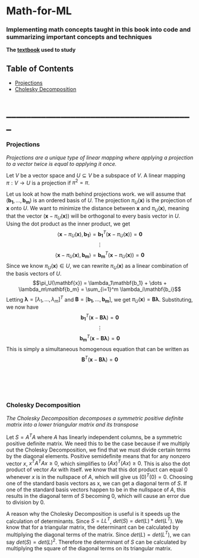 # Math-for-ML
### Implementing math concepts taught in this book into code and summarizing important concepts and techniques

**The [textbook](https://course.ccs.neu.edu/ds4420sp20/readings/mml-book.pdf) used to study**

## Table of Contents
- [Projections](#projections)
- [Cholesky Decomposition](#cholesky-decomposition)

# ______________________________________



### Projections

*Projections are a unique type of linear mapping where applying a projection to a vector twice is equal to applying it once.*

Let $V$ be a vector space and $U \subseteq V$ be a subspace of $V$. A linear mapping $\pi : V \rightarrow U$ is a projection if $\pi^{2} = \pi$.

Let us look at how the math behind projections work. we will assume that $(\mathbf{b_1}, \dots, \mathbf{b_m})$ is an ordered basis of $U$. The projection $\pi_U(\textbf{x})$ is the projection of $\textbf{x}$ onto $U$. We want to minimize the distance between $\textbf{x}$ and $\pi_U(\textbf{x})$, meaning that the vector $(\textbf{x} -  \pi_U(\textbf{x}))$ will be orthogonal to every basis vector in $U$. Using the dot product as the inner product, we get $$\langle \mathbf{x} -  \pi_U(\mathbf{x}), \mathbf{b_1} \rangle = \mathbf{b_1}^T(\mathbf{x} -  \pi_U(\mathbf{x})) = \mathbf{0}$$ $$\vdots$$ $$\langle \mathbf{x} -  \pi_U(\mathbf{x}), \mathbf{b_m} \rangle = \mathbf{b_m}^T(\mathbf{x} -  \pi_U(\mathbf{x})) = \mathbf{0}$$ Since we know $\pi_U(\mathbf{x}) \in U$, we can rewrite $\pi_U(\mathbf{x})$ as a linear combination of the basis vectors of $U$. $$\pi_U(\mathbf{x}) = \lambda_1\mathbf{b_1} + \dots + \lambda_m\mathbf{b_m} = \sum_{i=1}^m \lambda_i\mathbf{b_i}$$ Letting $\mathbf{\lambda} = [\lambda_1, \dots, \lambda_m]^T$ and $\mathbf{B} = [\mathbf{b_1}, \dots, \mathbf{b_m}]$, we get $\pi_U(\mathbf{x}) = \mathbf{B\lambda}$. Substituting, we now have $$\mathbf{b_1}^T(\mathbf{x} -  \mathbf{B\lambda}) = \mathbf{0}$$ $$\vdots$$ $$\mathbf{b_m}^T(\mathbf{x} -  \mathbf{B\lambda}) = \mathbf{0}$$ This is simply a simultaneous homogenous equation that can be written as $$\mathbf{B}^T(\mathbf{x} -  \mathbf{B\lambda}) = \mathbf{0}$$


<br><br><br><br>
### Cholesky Decomposition

*The Cholesky Decomposition decomposes a symmetric positive definite matrix into a lower triangular matrix and its transpose*

Let $S = A^TA$ where $A$ has linearly independent columns, be a symmetric positive definite matrix. We need this to be the case because 
if we multiply out the Cholesky Decomposition, we find that we must divide certain terms by the diagonal elements. Positive semidefinite
means that for any nonzero vector $x$, $x^TA^TAx \geq 0$, which simplifies to $(Ax)^T(Ax) \geq 0$. This is also the dot product of vector $Ax$
with itself. we know that this dot product can equal $0$ whenever $x$ is in the nullspace of $A$, which will give us $(0)^T(0) = 0$.
Choosing one of the standard basis vectors as x, we can get a diagonal term of $S$. If one of the standard basis vectors happen to be in
the nullspace of $A$, this results in the diagonal term of $S$ becoming $0$, which will cause an error due to division by $0$.

A reason why the Cholesky Decomposition is useful is it speeds up the calculation of determinants. Since $S = LL^T$, 
$det(S) = det(L) * det(L^T)$. We know that for a triangular matrix, the determinant can be calculated by multiplying the diagonal terms
of the matrix. Since $det(L) = det(L^T)$, we can say $det(S) = det(L)^2$. Therefore the determinant of $S$ can be calculated by
multiplying the square of the diagonal terms on its triangular matrix.

